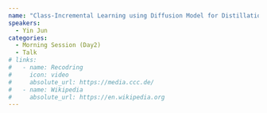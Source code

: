 ```yaml
---
name: "Class-Incremental Learning using Diffusion Model for Distillation and Replay"
speakers:
  - Yin Jun
categories:
  - Morning Session (Day2)
  - Talk
# links:
#   - name: Recodring
#     icon: video
#     absolute_url: https://media.ccc.de/
#   - name: Wikipedia
#     absolute_url: https://en.wikipedia.org
---
```

